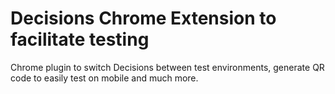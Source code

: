 # Decisions Chrome Extension to facilitate testing
Chrome plugin to switch Decisions between test environments, generate QR code to easily test on mobile and much more.

